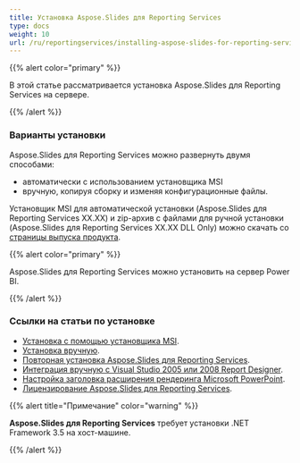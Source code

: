 ```yaml
---
title: Установка Aspose.Slides для Reporting Services
type: docs
weight: 10
url: /ru/reportingservices/installing-aspose-slides-for-reporting-services/
---
```


{{% alert color="primary" %}} 

В этой статье рассматривается установка Aspose.Slides для Reporting Services на сервере.

{{% /alert %}} 
### **Варианты установки**
Aspose.Slides для Reporting Services можно развернуть двумя способами: 

* автоматически с использованием установщика MSI
* вручную, копируя сборку и изменяя конфигурационные файлы. 

Установщик MSI для автоматической установки (Aspose.Slides для Reporting Services XX.XX) и zip-архив с файлами для ручной установки (Aspose.Slides для Reporting Services XX.XX DLL Only) можно скачать со [страницы выпуска продукта](https://releases.aspose.com/slides/reportingservices/). 

{{% alert color="primary" %}} 

Aspose.Slides для Reporting Services можно установить на сервер Power BI.

{{% /alert %}} 

### **Ссылки на статьи по установке**

- [Установка с помощью установщика MSI](/slides/ru/reportingservices/install-with-msi-installer/).
- [Установка вручную](/slides/ru/reportingservices/install-manually/).
- [Повторная установка Aspose.Slides для Reporting Services](/slides/ru/reportingservices/re-installing-aspose-slides-for-reporting-services/).
- [Интеграция вручную с Visual Studio 2005 или 2008 Report Designer](/slides/ru/reportingservices/integrating-manually-with-visual-studio-2005-or-2008-report-designer/).
- [Настройка заголовка расширения рендеринга Microsoft PowerPoint](/slides/ru/reportingservices/customizing-powerpoint-rendering-extension-caption/).
- [Лицензирование Aspose.Slides для Reporting Services](/slides/ru/reportingservices/license-aspose-slides-for-reporting-services/).

{{% alert title="Примечание" color="warning" %}} 

**Aspose.Slides для Reporting Services** требует установки .NET Framework 3.5 на хост-машине. 

{{% /alert %}}